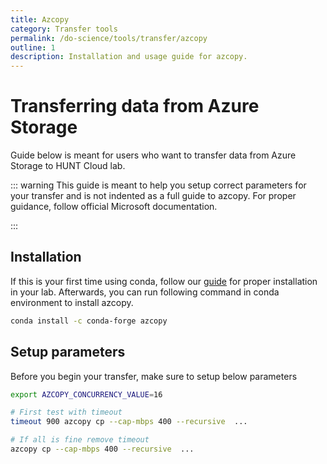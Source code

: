 ```yaml
---
title: Azcopy
category: Transfer tools
permalink: /do-science/tools/transfer/azcopy
outline: 1
description: Installation and usage guide for azcopy.
---
```


# Transferring data from Azure Storage

Guide below is meant for users who want to transfer data from Azure Storage to HUNT Cloud lab.

::: warning
This guide is meant to help you setup correct parameters for your transfer and is not indented as a full guide to azcopy. For proper guidance, follow official Microsoft documentation.

::: 

## Installation

If this is your first time using conda, follow our [guide](/do-science/tools/analytical/conda/) for proper installation in your lab.
Afterwards, you can run following command in conda environment to install azcopy.

```bash
conda install -c conda-forge azcopy
```


## Setup parameters

Before you begin your transfer, make sure to setup below parameters

```bash
export AZCOPY_CONCURRENCY_VALUE=16
```

```bash
# First test with timeout
timeout 900 azcopy cp --cap-mbps 400 --recursive  ...
```

```bash
# If all is fine remove timeout
azcopy cp --cap-mbps 400 --recursive  ...
```
